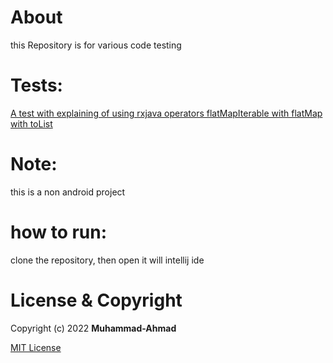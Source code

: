 # About
this Repository is for various code testing

# Tests:
[A test with explaining of using rxjava operators flatMapIterable with flatMap with toList](docs/Test-flatMapIterable-flatMap-toList.md)

# Note:
this is a non android project

# how to run:
clone the repository,
then open it will intellij ide

# License & Copyright
Copyright (c) 2022 **Muhammad-Ahmad**

 [MIT License](LICENSE)
